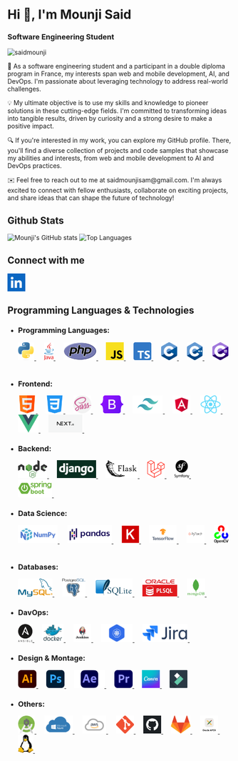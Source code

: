 <!DOCTYPE html>
<html>
<head>
</head>
<body>
<h1 class="center">Hi 👋, I'm Mounji Said</h1>
<h3 class="center">Software Engineering Student</h3>
<p class="left">
    <img src="https://komarev.com/ghpvc/?username=theskyabovethesky&label=Profile%20views&color=e42a28&style=flat"
         alt="saidmounji"/>
</p>
<p>🚀 As a software engineering student and a participant in a double diploma program in France, my interests span web and mobile development, AI, and DevOps. I'm passionate about leveraging technology to address real-world challenges.</p>

<p>💡 My ultimate objective is to use my skills and knowledge to pioneer solutions in these cutting-edge fields. I'm committed to transforming ideas into tangible results, driven by curiosity and a strong desire to make a positive impact.</p>

<p>🔍 If you're interested in my work, you can explore my GitHub profile. There, you'll find a diverse collection of projects and code samples that showcase my abilities and interests, from web and mobile development to AI and DevOps practices.</p>

<p>✉️ Feel free to reach out to me at saidmounjisam@gmail.com. I'm always excited to connect with fellow enthusiasts, collaborate on exciting projects, and share ideas that can shape the future of technology!</p>
<h2 class="left">Github Stats</h2>
<p>
    <img src="https://github-readme-stats.vercel.app/api/?username=theskyabovethesky&show_icons=true&title_color=fff&icon_color=79ff97&text_color=9f9f9f&bg_color=151515"
         alt="Mounji's GitHub stats"/>
    <img
        src="https://github-readme-stats.vercel.app/api/top-langs/?username=theskyabovethesky&layout=compact&langs_count=8&title_color=fff&text_color=aaaaaa&bg_color=050505"
        alt="Top Languages"/>
</p>
<h2 class="left">Connect with me</h2>
<p class="left">
    <a href="https://www.linkedin.com/in/said-mounji-4a8154225/" target="_blank"><img align="center"
   src="./logos/linkedin.png" alt="saidmounji" height="40"/>
    </a>
</p>
<h2 class="left">Programming Languages & Technologies</h2>
<ul>
    <li>
        <h3>Programming Languages:</h3>
        <div>
            <a href="" target="_blank">
                <img src="./logos/PL/python.png" alt="Python" height="40"/>
            </a>
            &emsp;
            <a href="" target="_blank">
                <img src="./logos/PL/java.png" alt="Java" height="40"/>
            </a>
            &emsp;
            <a href="" target="_blank">
                <img src="./logos/PL/php.png" alt="PHP" height="40"/>
            </a>
            &emsp;
            <a href="" target="_blank">
                <img src="./logos/PL/js.png" alt "JavaScript" height="40"/>
            </a>
            &emsp;
            <a href="" target="_blank">
                <img src="./logos/PL/ts.png" alt="TypeScript" height="40"/>
            </a>
            &emsp;
            <a href="" target="_blank">
                <img src="./logos/PL/c.png" alt="C" height="40"/>
            </a>
            &emsp;
            <a href="" target="_blank">
                <img src="./logos/PL/c++.png" alt="C++" height="40"/>
            </a>
            &emsp;
            <a href="" target="_blank">
                <img src="./logos/PL/csharp.png" alt="C#" height="40"/>
            </a>
            &emsp;
        </div>
    </li>
    <li>
        <h3>Frontend:</h3>
        <div>
            <a href="" target="_blank">
                <img src="./logos/front/html.png" alt="HTML" height="40"/>
            </a>
            &emsp;
            <a href="" target="_blank">
                <img src="./logos/front/css-3.png" alt="CSS" height="40"/>
            </a>
            &emsp;
            <a href="" target="_blank">
                <img src="./logos/front/sass.png" alt="SASS" height="40"/>
            </a>
            &emsp;
            <a href="" target="_blank">
                <img src="./logos/front/bootstrap.png" alt="Bootstrap" height="40"/>
            </a>
            &emsp;
            <a href="" target="_blank">
                <img src="./logos/front/tailwind.png" alt="Tailwind" height="40"/>
            </a>
            &emsp;
            <a href="" target="_blank">
                <img src="./logos/front/angular.png" alt="Angular" height="40"/>
            </a>
            &emsp;
            <a href="" target="_blank">
                <img src="./logos/front/react.png" alt="React" height="40"/>
            </a>
            &emsp;
            <a href="" target="_blank">
                <img src="./logos/front/vue.png" alt="Vue JS" height="40"/>
            </a>
            &emsp;
            <a href="" target="_blank">
                <img src="./logos/front/next js.png" alt="Next JS" height="40"/>
            </a>
            &emsp;
        </div>
    </li>
    <li>
        <h3>Backend:</h3>
        <div>
            <a href="" target="_blank">
                <img src="./logos/back/node.png" alt="Node JS" height="40"/>
            </a>
            &emsp;
            <a href="" target="_blank">
                <img src="./logos/back/django.png" alt="Django" height="40"/>
            </a>
            &emsp;
            <a href="" target="_blank">
                <img src="./logos/back/flask.png" alt="Flask" height="40"/>
            </a>
            &emsp;
            <a href="" target="_blank">
                <img src="./logos/back/laravel.png" alt="Laravel" height="40"/>
            </a>
            &emsp;
            <a href="" target="_blank">
                <img src="./logos/back/symphony.png" alt="Symphony" height="40"/>
            </a>
            &emsp;
            <a href="" target="_blank">
                <img src="./logos/back/spring-boot-logo.png" alt="SpringBoot" height="40"/>
            </a>
            &emsp;
        </div>
    </li>
    <li>
        <h3>Data Science:</h3>
        <div>
            <a href="" target="_blank">
                <img src="./logos/data/numpy.png" alt="Numpy" height="40"/>
            </a>
            &emsp;
            <a href="" target="_blank">
                <img src="./logos/data/pandas.png" alt="Pandas" height="40"/>
            </a>
            &emsp;
            <a href="" target="_blank">
                <img src="./logos/data/keras.png" alt="Keras" height="40"/>
            </a>
            &emsp;
            <a href="" target="_blank">
                <img src="./logos/data/tensorflow.png" alt="TensorFlow" height="40"/>
            </a>
            &emsp;
            <a href="" target="_blank">
                <img src="./logos/data/pytorch.png" alt="PyTorch" height="40"/>
            </a>
            &emsp;
            <a href="" target="_blank">
                <img src="./logos/data/opencv.png" alt="OpenCV" height="40"/>
            </a>
            &emsp;
        </div>
    </li>
    <li>
        <h3>Databases:</h3>
        <div>
            <a href="" target="_blank">
                <img src="./logos/db/mysql.png" alt="MySQL" height="40"/>
            </a>
            &emsp;
            <a href="" target="_blank">
                <img src="./logos/db/postgresql.png" alt="PostgreSQL" height="40"/>
            </a>
            &emsp;
            <a href="" target="_blank">
                <img src="./logos/db/sqllite.png" alt="SQL Lite" height="40"/>
            </a>
            &emsp;
            <a href="" target="_blank">
                <img src="./logos/db/plsql.jpg" alt="PL/SQL" height="40"/>
            </a>
            &emsp;
            <a href="" target="_blank">
                <img src="./logos/db/mongodb.png" alt="MongoDB" height="40"/>
            </a>
            &emsp;
        </div>
    </li>
    <li>
        <h3>DavOps:</h3>
        <div>
            <a href="" target="_blank">
                <img src="./logos/devops/ansible.png" alt="Ansible" height="40"/>
            </a>
            &emsp;
            <a href="" target="_blank">
                <img src="./logos/devops/docker.png" alt="Docker" height="40"/>
            </a>
            &emsp;
            <a href="" target="_blank">
                <img src="./logos/devops/jenkins.png" alt="Jenkins" height="40"/>
            </a>
            &emsp;
            <a href="" target="_blank">
                <img src="./logos/devops/kubernetes.png" alt="Kubernetes" height="40"/>
            </a>
            &emsp;
            <a href="" target="_blank">
                <img src="./logos/devops/jira.png" alt="Jira" height="40"/>
            </a>
            &emsp;
        </div>
    </li>
    <li>
        <h3>Design & Montage:</h3>
        <div>
            <a href="" target="_blank">
                <img src="./logos/design/illustrator.png" alt="Adobe Illustrator" height="40"/>
            </a>
            &emsp;
            <a href="" target="_blank">
                <img src="./logos/design/photoshop.png" alt="Adobe Photoshop" height="40"/>
            </a>
            &emsp;
            <a href="" target="_blank">
                <img src="./logos/design/ae.png" alt="Adobe After Effect" height="40"/>
            </a>
            &emsp;
            <a href="" target="_blank">
                <img src="./logos/design/pr.png" alt="Adobe Premiere Pro" height="40"/>
            </a>
            &emsp;
            <a href="" target="_blank">
                <img src="./logos/design/canva.png" alt="Canva" height="40"/>
            </a>
            &emsp;
            <a href="" target="_blank">
                <img src="./logos/design/filmora.png" alt="Filmora" height="40"/>
            </a>
        </div>
    </li>
    <li>
        <h3>Others:</h3>
        <div>
            <a href="" target="_blank">
                <img src="./logos/others/as.png" alt="Android Studio" height="40"/>
            </a>
            &emsp;
            <a href="" target="_blank">
                <img src="./logos/others/azure.png" alt="Microsoft Azure" height="40"/>
            </a>
            &emsp;
            <a href="" target="_blank">
                <img src="./logos/others/aws.png" alt="AWS" height="40"/>
            </a>
            &emsp;
            <a href="" target="_blank">
                <img src="./logos/others/git.png" alt="Git" height="40"/>
            </a>
            &emsp;
            <a href="" target="_blank">
                <img src="./logos/others/github.webp" alt="GitHub" height="40"/>
            </a>
            &emsp;
            <a href="" target="_blank">
                <img src="./logos/others/gitlab.png" alt="GitLab" height="40"/>
            </a>
            &emsp;
            <a href="" target="_blank">
                <img src="./logos/others/oracle apex.webp" alt="Oracle APEX" height="40"/>
            </a>
            &emsp;
            <a href="" target="_blank">
                <img src="./logos/others/linux.png" alt="Linux" height="40"/>
            </a>
            &emsp;
        </div>
    </li>
</ul>
</body>
</html>
